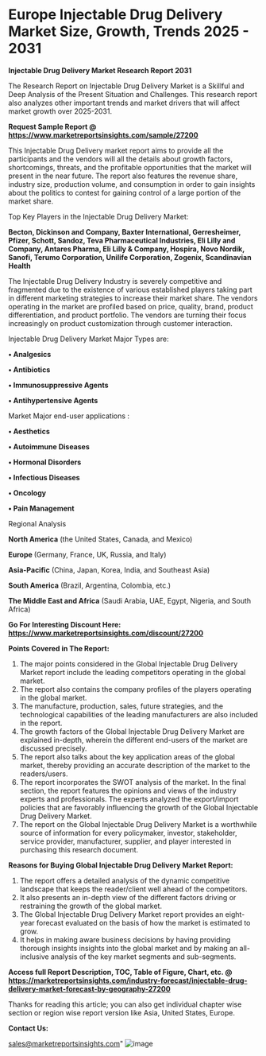  # Europe Injectable Drug Delivery Market Size, Growth, Trends 2025 - 2031

<strong>Injectable Drug Delivery Market Research Report 2031</strong>

The Research Report on Injectable Drug Delivery Market is a Skillful and Deep Analysis of the Present Situation and Challenges. This research report also analyzes other important trends and market drivers that will affect market growth over 2025-2031.

<strong>Request Sample Report @ <a href=https://www.marketreportsinsights.com/sample/27200>https://www.marketreportsinsights.com/sample/27200</a></strong>

This Injectable Drug Delivery market report aims to provide all the participants and the vendors will all the details about growth factors, shortcomings, threats, and the profitable opportunities that the market will present in the near future. The report also features the revenue share, industry size, production volume, and consumption in order to gain insights about the politics to contest for gaining control of a large portion of the market share.

Top Key Players in the Injectable Drug Delivery Market:

<strong>Becton, Dickinson and Company, Baxter International, Gerresheimer, Pfizer, Schott, Sandoz, Teva Pharmaceutical Industries, Eli Lilly and Company, Antares Pharma, Eli Lilly & Company, Hospira, Novo Nordik, Sanofi, Terumo Corporation, Unilife Corporation, Zogenix, Scandinavian Health</strong>

The Injectable Drug Delivery Industry is severely competitive and fragmented due to the existence of various established players taking part in different marketing strategies to increase their market share. The vendors operating in the market are profiled based on price, quality, brand, product differentiation, and product portfolio. The vendors are turning their focus increasingly on product customization through customer interaction.

Injectable Drug Delivery Market Major Types are:

<strong>• Analgesics

• Antibiotics

• Immunosuppressive Agents

• Antihypertensive Agents</strong>

Market Major end-user applications :

<strong>• Aesthetics

• Autoimmune Diseases

• Hormonal Disorders

• Infectious Diseases

• Oncology

• Pain Management</strong>

Regional Analysis

</u><strong><b>North America</b></strong> (the United States, Canada, and Mexico)

<strong><b>Europe </b></strong>(Germany, France, UK, Russia, and Italy)

<strong><b>Asia-Pacific</b></strong> (China, Japan, Korea, India, and Southeast Asia)

<strong><b>South America</b></strong> (Brazil, Argentina, Colombia, etc.)

<strong><b>The Middle East and Africa</b></strong> (Saudi Arabia, UAE, Egypt, Nigeria, and South Africa)

<strong>Go For Interesting Discount Here: <a href=https://www.marketreportsinsights.com/discount/27200>https://www.marketreportsinsights.com/discount/27200</a></strong>

<strong>Points Covered in The Report:</strong>
<ol>
  <li>The major points considered in the Global Injectable Drug Delivery Market report include the leading competitors operating in the global market.</li>
  <li>The report also contains the company profiles of the players operating in the global market.</li>
  <li>The manufacture, production, sales, future strategies, and the technological capabilities of the leading manufacturers are also included in the report.</li>
  <li>The growth factors of the Global Injectable Drug Delivery Market are explained in-depth, wherein the different end-users of the market are discussed precisely.</li>
  <li>The report also talks about the key application areas of the global market, thereby providing an accurate description of the market to the readers/users.</li>
  <li>The report incorporates the SWOT analysis of the market. In the final section, the report features the opinions and views of the industry experts and professionals. The experts analyzed the export/import policies that are favorably influencing the growth of the Global Injectable Drug Delivery Market.</li>
  <li>The report on the Global Injectable Drug Delivery Market is a worthwhile source of information for every policymaker, investor, stakeholder, service provider, manufacturer, supplier, and player interested in purchasing this research document.</li>
</ol>
<strong>Reasons for Buying Global Injectable Drug Delivery Market Report:</strong>

<ol>
  <li>The report offers a detailed analysis of the dynamic competitive landscape that keeps the reader/client well ahead of the competitors.</li>
  <li>It also presents an in-depth view of the different factors driving or restraining the growth of the global market.</li>
  <li>The Global Injectable Drug Delivery Market report provides an eight-year forecast evaluated on the basis of how the market is estimated to grow.</li>
  <li>It helps in making aware business decisions by having providing thorough insights insights into the global market and by making an all-inclusive analysis of the key market segments and sub-segments.</li>
</ol>
<strong>Access full Report Description, TOC, Table of Figure, Chart, etc. @ <a href=https://marketreportsinsights.com/industry-forecast/injectable-drug-delivery-market-forecast-by-geography-27200>https://marketreportsinsights.com/industry-forecast/injectable-drug-delivery-market-forecast-by-geography-27200</a></strong>


Thanks for reading this article; you can also get individual chapter wise section or region wise report version like Asia, United States, Europe.

<strong>Contact Us:</strong>

sales@marketreportsinsights.com"
![image](https://github.com/user-attachments/assets/10e5f3b4-abc0-4a20-8fcf-2372aec73d5f)
